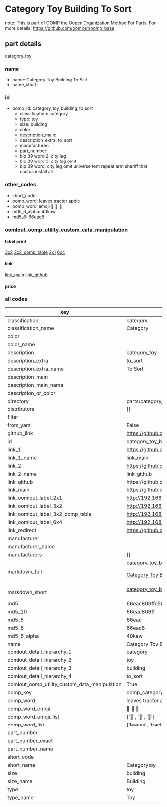 # Category Toy Building To Sort  

note: This is part of OOMP the Oopen Organization Method For Parts. For more details: https://github.com/oomlout/oomp_base

##  part details
  



category_toy



### name
* name: Category Toy Building To Sort
* name_short: 
### id
* oomp_id: category_toy_building_to_sort
  * classification: category
  * type: toy
  * size: building
  * color: 
  * description_main: 
  * description_extra: to_sort
  * manufacturer: 
  * part_number: 
  * bip 39 word 2: city leg
  * bip 39 word 3: city leg omit
  * bip 39 word: city leg omit universe tent repeat arm sheriff that cactus install all

### other_codes
* short_code: 
* oomp_word: leaves tractor apple
* oomp_word_emoji :leaves: :tractor: :apple:
* md5_6_alpha: 40kaw
* md5_6: 66eac8






### oomlout_oomp_utility_custom_data_manipulation
#### label print
[3x2](http://192.168.1.245:1112/?label=oomp%2040kaw)
[3x2_oomp_table](http://192.168.1.108:1112/?label=oomp%2040kaw)
[2x1](http://192.168.1.242:1112/?label=oomp%2040kaw)
[6x4](http://192.168.1.55:1112/?label=oomp%2040kaw)    

#### link

[link_main](https://github.com/oomlout/oomlout_oomp_version_1_messy/tree/main/parts/category_toy_building_to_sort) [link_github](https://github.com/oomlout/oomlout_oomp_version_1_messy/tree/main/parts/category_toy_building_to_sort)                             

#### price







### all codes 
| key | value |  
| --- | --- |  
| classification | category |  
| classification_name | Category |  
| color |  |  
| color_name |  |  
| description | category_toy |  
| description_extra | to_sort |  
| description_extra_name | To Sort |  
| description_main |  |  
| description_main_name |  |  
| description_or_color |   |  
| directory | parts/category_toy_building_to_sort |  
| distributors | [] |  
| filter |  |  
| from_yaml | False |  
| github_link | https://github.com/oomlout/oomlout_oomp_part_src/tree/main/parts/category_toy_building_to_sort |  
| id | category_toy_building_to_sort |  
| link_1 | https://github.com/oomlout/oomlout_oomp_version_1_messy/tree/main/parts/category_toy_building_to_sort |  
| link_1_name | link_main |  
| link_2 | https://github.com/oomlout/oomlout_oomp_version_1_messy/tree/main/parts/category_toy_building_to_sort |  
| link_2_name | link_github |  
| link_github | https://github.com/oomlout/oomlout_oomp_version_1_messy/tree/main/parts/category_toy_building_to_sort |  
| link_main | https://github.com/oomlout/oomlout_oomp_version_1_messy/tree/main/parts/category_toy_building_to_sort |  
| link_oomlout_label_2x1 | http://192.168.1.242:1112/?label=oomp%2040kaw |  
| link_oomlout_label_3x2 | http://192.168.1.245:1112/?label=oomp%2040kaw |  
| link_oomlout_label_3x2_oomp_table | http://192.168.1.108:1112/?label=oomp%2040kaw |  
| link_oomlout_label_6x4 | http://192.168.1.55:1112/?label=oomp%2040kaw |  
| link_redirect | https://github.com/oomlout/oomlout_oomp_version_1_messy/tree/main/parts/category_toy_building_to_sort |  
| manufacturer |  |  
| manufacturer_name |  |  
| manufacturers | [] |  
| markdown_full | [category_toy_building_to_sort](none)<br>[](none)<br>[Category Toy Building To Sort](none)<br><br> |  
| markdown_short | [category_toy_building_to_sort](none)<br><br> |  
| md5 | 66eac806ffc58176daefaedd34dfd14b |  
| md5_10 | 66eac806ff |  
| md5_5 | 66eac |  
| md5_6 | 66eac8 |  
| md5_6_alpha | 40kaw |  
| name | Category Toy Building To Sort |  
| oomlout_detail_hierarchy_1 | category |  
| oomlout_detail_hierarchy_2 | toy |  
| oomlout_detail_hierarchy_3 | building |  
| oomlout_detail_hierarchy_4 | to_sort |  
| oomlout_oomp_utility_custom_data_manipulation | True |  
| oomp_key | oomp_category_toy_building_to_sort |  
| oomp_word | leaves tractor apple |  
| oomp_word_emoji | :leaves: :tractor: :apple: |  
| oomp_word_emoji_list | [':leaves:', ':tractor:', ':apple:'] |  
| oomp_word_list | ['leaves', 'tractor', 'apple'] |  
| part_number |  |  
| part_number_exact |  |  
| part_number_name |  |  
| short_code |  |  
| short_name | Categorytoy |  
| size | building |  
| size_name | Building |  
| type | toy |  
| type_name | Toy |  

